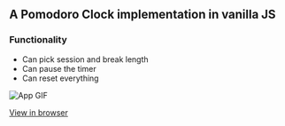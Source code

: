 ## A Pomodoro Clock implementation in vanilla JS

### Functionality
- Can pick session and break length
- Can pause the timer
- Can reset everything

![App GIF](https://i.imgur.com/FjFLk6b.gif)

[View in browser](https://imemdm.github.io/pomodoro-clock/)